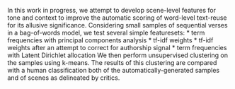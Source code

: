 In this work in progress, we attempt to develop scene-level features for tone and context to improve the automatic scoring of word-level text-reuse for its allusive significance. Considering small samples of sequential verses in a bag-of-words model, we test several simple featuresets:
	* term frequencies with principal components analysis
	* tf-idf weights
	* tf-idf weights after an attempt to correct for authorship signal
	* term frequencies with Latent Dirichlet allocation
We then perform unsupervised clustering on the samples using k-means. The results of this clustering are compared with a human classification both of the automatically-generated samples and of scenes as delineated by critics. 
